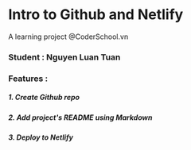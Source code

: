# Intro to Github and Netlify

A learning project @CoderSchool.vn

### **Student** : Nguyen Luan Tuan

### **Features** : 

##### 1. Create Github repo
##### 2. Add project's README using Markdown
##### 3. Deploy to Netlify

